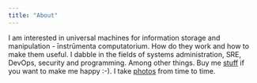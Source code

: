 ```yaml
---
title: "About"
---
```


I am interested in universal machines for information storage and manipulation - īnstrūmenta computatorium. How do they work and how to make them useful. I dabble in the fields of systems administration, SRE, DevOps, security and programming. Among other things. Buy me [stuff](https://amzn.com/w/23WE353M6O53S) if you want to make me happy :-). I take [photos](https://www.flickr.com/photos/jozrei) from time to time.
